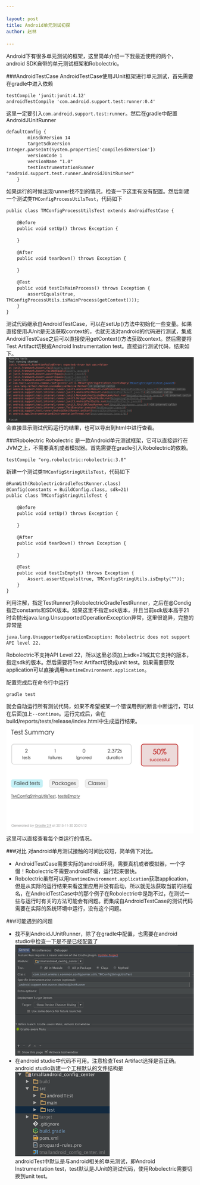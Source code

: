 ```yaml
---

layout: post
title: Android单元测试初探
author: 赵林

--- 
```


Android下有很多单元测试的框架，这里简单介绍一下我最近使用的两个，android SDK自带的单元测试框架和Robolectric。

###AndroidTestCase
AndroidTestCase使用JUnit框架进行单元测试，首先需要在gradle中进入依赖

    testCompile 'junit:junit:4.12'
    androidTestCompile 'com.android.support.test:runner:0.4'
这里一定要引入`com.android.support.test:runner`。然后在gradle中配置AndroidJUnitRunner

	defaultConfig {
			minSdkVersion 14
			targetSdkVersion Integer.parseInt(System.properties['compileSdkVersion'])
			versionCode 1
			versionName "1.0"
			testInstrumentationRunner "android.support.test.runner.AndroidJUnitRunner"
		}
如果运行的时候出现runner找不到的情况，检查一下这里有没有配置。然后新建一个测试类`TMConfigProcessUtilsTest`，代码如下

	public class TMConfigProcessUtilsTest extends AndroidTestCase {
	
		@Before
		public void setUp() throws Exception {
	
		}
	
		@After
		public void tearDown() throws Exception {
	
		}
	
		@Test
		public void testIsMainProcess() throws Exception {
			assertEquals(true, TMConfigProcessUtils.isMainProcess(getContext()));
		}
	}
测试代码继承自AndroidTestCase，可以在setUp()方法中初始化一些变量。如果直接使用JUnit是无法获取context的，也就无法对android的代码进行测试，集成AndroidTestCase之后可以直接使用getContext()方法获取context。然后需要将Test Artifact切换成Android Instrumentation test。直接运行测试代码，结果如下。
![ut1](/images/2015/12/image_1.png)
会直接显示测试代码运行的结果，也可以导出到html中进行查看。

###Robolectric
Robolectric 是一款Android单元测试框架，它可以直接运行在JVM之上，不需要真机或者模拟器。首先需要在gradle引入Robolectric的依赖。  

	testCompile "org.robolectric:robolectric:3.0"  

新建一个测试类`TMConfigStringUtilsTest`，代码如下

	@RunWith(RobolectricGradleTestRunner.class)
	@Config(constants = BuildConfig.class, sdk=21)
	public class TMConfigStringUtilsTest {

		@Before
		public void setUp() throws Exception {
	
		}
	
		@After
		public void tearDown() throws Exception {
	
		}
	
		@Test
		public void testIsEmpty() throws Exception {
			Assert.assertEquals(true, TMConfigStringUtils.isEmpty(""));
		}
	}  
利用注解，指定TestRunner为RobolectricGradleTestRunner，之后在@Condig指定constants和SDK版本。如果这里不指定sdk版本，并且当前sdk版本高于21时会抛出java.lang.UnsupportedOperationException异常，这里很诡异，完整的异常是
	
	java.lang.UnsupportedOperationException: Robolectric does not support API level 22.

Robolectric不支持API Level 22，所以这里必须加上sdk=21或其它支持的版本，指定sdk的版本。然后需要将Test Artifact切换成unit test。如果需要获取application可以直接调用`RuntimeEnvironment.application`。

配置完成后在命令行中运行
	
	gradle test

就会自动运行所有测试代码，如果不希望被某一个错误用例的断言中断运行，可以在后面加上`--continue`。运行完成后，会在build/reports/tests/release/index.html中生成运行结果。
![ut2](/images/2015/12/image_2.png)
这里可以直接查看每个类运行的情况。

###对比
对android单月测试接触的时间比较短，简单做下对比。
+ AndroidTestCase需要实际的android环境，需要真机或者模拟器，一个字慢！Robolectric不需要android环境，运行起来很快。
+ Robolectric虽然可以用`RuntimeEnvironment.application`获取application，但是从实际的运行结果来看这里应用并没有启动，所以就无法获取当前的进程名，在AndroidTestCase中的那个例子在Robolectric中是跑不过，在测试一些与运行时有关的方法可能会有问题。而集成自AndroidTestCase的测试代码需要在实际的系统环境中运行，没有这个问题。

###可能遇到的问题
+ 找不到AndroidJUnitRunner，除了在gradle中配置，也需要在android studio中检查一下是不是已经配置了
![ut3](/images/2015/12/image_3.png)
+ 在android studio中代码不可用。注意检查Test Artifact选择是否正确。android studio新建一个工程默认的文件结构是  
![ut4](/images/2015/12/image_4.png)  
androidTest中默认是与android相关的单元测试，即Android Instrumentation test，test默认是JUnit的测试代码，使用Robolectric需要切换到unit test。